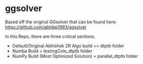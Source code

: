 # ggsolver
Based off the original GGsolver that can be found here: https://github.com/abhibp1993/ggsolver


In this Repo, there are three critical sections.
* Default/Original Abhishek ZR Algo build == dtptb folder
* Numba Build  = testingCole_dtptb folder
* NumPy Build (Most Optimized Solution) = parallel_dtptb folder
